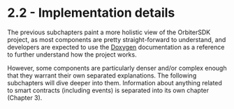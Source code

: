 # 2.2 - Implementation details

The previous subchapters paint a more holistic view of the OrbiterSDK project, as most components are pretty straight-forward to understand, and developers are expected to use the [Doxygen](https://doxygen.nl) documentation as a reference to further understand how the project works.

However, some components are particularly denser and/or complex enough that they warrant their own separated explanations. The following subchapters will dive deeper into them. Information about anything related to smart contracts (including events) is separated into its own chapter (Chapter 3).
